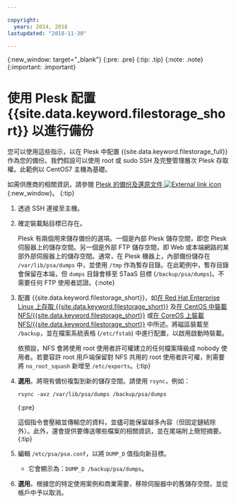 ```yaml
---

copyright:
  years: 2014, 2018
lastupdated: "2018-11-30"

---
```

{:new_window: target="_blank"}
{:pre: .pre}
{:tip: .tip}
{:note: .note}
{:important: .important}

# 使用 Plesk 配置 {{site.data.keyword.filestorage_short}} 以進行備份

您可以使用這些指示，以在 Plesk 中配置 {{site.data.keyword.filestorage_full}} 作為您的備份。我們假設可以使用 root 或 sudo SSH 及完整管理層次 Plesk 存取權。此範例以 CentOS7 主機為基礎。

如需供應商的相關資訊，請參閱 [Plesk 的備份及還原文件 ![External link icon](../../icons/launch-glyph.svg "External link icon")](https://docs.plesk.com/en-US/12.5/administrator-guide/backing-up-and-restoration.59256/){:new_window}。
{:tip}

1. 透過 SSH 連接至主機。
2. 確定裝載點目標已存在。<br />

   Plesk 有兩個用來儲存備份的選項。一個是內部 Plesk 儲存空間，即您 Plesk 伺服器上的儲存空間。另一個是外部 FTP 儲存空間，即 Web 或本端網路的某部外部伺服器上的儲存空間。通常，在 Plesk 機器上，內部備份儲存在 `/var/lib/psa/dumps` 中，並使用 `/tmp` 作為暫存目錄。在此範例中，暫存目錄會保留在本端，但 `dumps` 目錄會移至 STaaS 目標 (`/backup/psa/dumps`)。不需要任何 FTP 使用者認證。{:note}
3. 配置 {{site.data.keyword.filestorage_short}}，如[在 Red Hat Enterprise Linux 上存取 {{site.data.keyword.filestorage_short}}](accessing-file-storage-linux.html) 及[在 CentOS 中裝載 NFS/{{site.data.keyword.filestorage_short}}](mounting-nsf-file-storage.html) 或[在 CoreOS 上裝載 NFS/{{site.data.keyword.filestorage_short}}](mounting-storage-coreos.html) 中所述。將磁區裝載至 `/backup`，並在檔案系統表格 (`/etc/fstab`) 中進行配置，以啟用啟動時裝載。<br />

   依預設，NFS 會將使用 root 使用者許可權建立的任何檔案降級成 nobody 使用者。若要容許 root 用戶端保留對 NFS 共用的 root 使用者許可權，則需要將 `no_root_squash` 新增至 `/etc/exports`。{:tip}
4. **選用**。將現有備份複製到新的儲存空間。請使用 `rsync`，例如：
   ```
   rsync -avz /var/lib/psa/dumps /backup/psa/dumps
   ```
   {:pre}

   這個指令會壓縮並傳輸您的資料，並儘可能保留越多內容（但固定鏈結除外）。此外，還會提供要傳送哪些檔案的相關資訊，並在尾端附上簡短摘要。
   {:tip}
5. 編輯 `/etc/psa/psa.conf`，以將 `DUMP_D` 值指向新目標。
    - 它會顯示為：`DUMP_D /backup/psa/dumps`。
6. **選用**。根據您的特定使用案例和商業需要，移除伺服器中的舊儲存空間，並從帳戶中予以取消。
